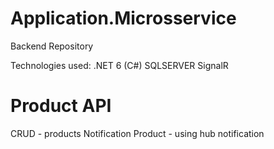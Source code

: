 # Application.Microsservice
Backend Repository

Technologies used:
  .NET 6 (C#)
  SQLSERVER
  SignalR

# Product API
  CRUD - products
  Notification Product - using hub notification 
